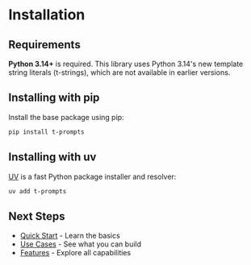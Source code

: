 # Installation

## Requirements

**Python 3.14+** is required. This library uses Python 3.14's new template string literals (t-strings), which are not available in earlier versions.

## Installing with pip

Install the base package using pip:

```bash
pip install t-prompts
```

## Installing with uv

[UV](https://docs.astral.sh/uv/) is a fast Python package installer and resolver:

```bash
uv add t-prompts
```

## Next Steps

- [Quick Start](quick-start.md) - Learn the basics
- [Use Cases](use-cases.md) - See what you can build
- [Features](features.md) - Explore all capabilities

